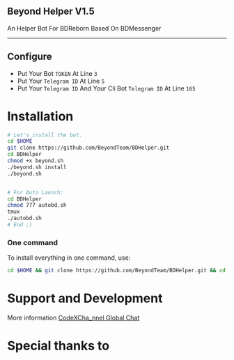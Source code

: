 
## Beyond Helper V1.5
An Helper Bot For BDReborn Based On BDMessenger

* * *

## Configure

* Put Your Bot `TOKEN` At Line `3`
* Put Your `Telegram ID` At Line `5`
* Put Your `Telegram ID` And Your Cli Bot `Telegram ID` At Line `165`

# Installation

```sh
# Let's install the bot.
cd $HOME
git clone https://github.com/BeyondTeam/BDHelper.git
cd BDHelper
chmod +x beyond.sh
./beyond.sh install
./beyond.sh 


# For Auto Launch:
cd BDHelper
chmod 777 autobd.sh
tmux
./autobd.sh
# End ;)
```
### One command
To install everything in one command, use:
```sh
cd $HOME && git clone https://github.com/BeyondTeam/BDHelper.git && cd BDHelper && chmod +x beyond.sh && ./beyond.sh install && ./beyond.sh
```

# Support and Development

More information [CodeXCha_nnel Global Chat](https://telegram.me/joinchat/AAAAAEIDQ8HTjezV4syUSA)

# Special thanks to

